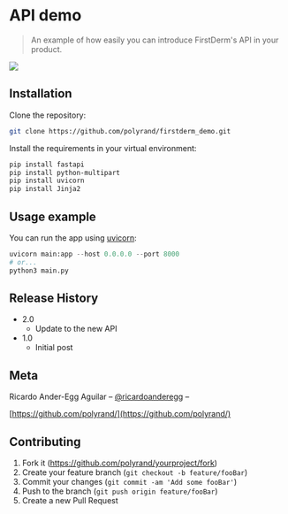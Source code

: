 # API demo
> An example of how easily you can introduce FirstDerm's API in your product.

![](https://www.firstderm.com/wp-content/uploads/2017/01/firstderm_tm.png)

## Installation

Clone the repository:

```sh
git clone https://github.com/polyrand/firstderm_demo.git
```

Install the requirements in your virtual environment:

```bash
pip install fastapi
pip install python-multipart
pip install uvicorn
pip install Jinja2
```

## Usage example

You can run the app using [uvicorn](https://github.com/encode/uvicorn):

```python
uvicorn main:app --host 0.0.0.0 --port 8000
# or...
python3 main.py
```

## Release History

* 2.0
    * Update to the new API
* 1.0
    * Initial post


## Meta

Ricardo Ander-Egg Aguilar – [@ricardoanderegg](https://twitter.com/ricardoanderegg) –

[https://github.com/polyrand/](https://github.com/polyrand/)

## Contributing

1. Fork it (<https://github.com/polyrand/yourproject/fork>)
2. Create your feature branch (`git checkout -b feature/fooBar`)
3. Commit your changes (`git commit -am 'Add some fooBar'`)
4. Push to the branch (`git push origin feature/fooBar`)
5. Create a new Pull Request

